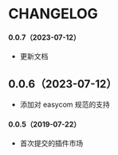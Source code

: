 # CHANGELOG

#### 0.0.7（2023-07-12）
- 更新文档

##
## 0.0.6（2023-07-12）

- 添加对 easycom 规范的支持

#### 0.0.5（2019-07-22）

- 首次提交的插件市场
